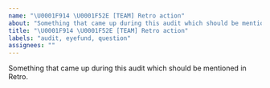 ```yaml
---
name: "\U0001F914 \U0001F52E [TEAM] Retro action"
about: "Something that came up during this audit which should be mentioned in Retro."
title: "\U0001F914 \U0001F52E [TEAM] Retro action"
labels: "audit, eyefund, question"
assignees: ""
---
```

Something that came up during this audit which should be mentioned in Retro.
